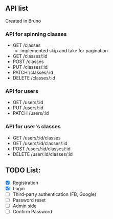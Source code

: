 ## API list
Created in Bruno

### API for spinning classes

- GET /classes
    - implemented skip and take for pagination
- GET /classes/:id
- POST /classes
- PUT /classes/:id
- PATCH /classes/:id
- DELETE /classes/:id

### API for users
- GET /users/:id
- PUT /users/:id
- PATCH /users/:id

### API for user's classes

- GET /users/:id/classes
- GET /users/:id/classes/:id
- POST /users/:id/classes/:id
- DELETE /user/:id/classes/:id

## TODO List:

- [x] Registration
- [X] Login
- [ ]  Third-party authentication (FB, Google)
- [ ]  Password reset
- [ ]  Admin side
- [ ]  Confirm Password 
